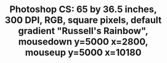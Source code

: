 ---
ee_id: '4355'
site: '1'
type: '2'
url: 2016-036-photoshop-cs
title: 'Photoshop CS: 65 by 36.5 inches, 300 DPI, RGB, square pixels, default gradient
  "Russell''s Rainbow", mousedown y=5000 x=2800, mouseup y=5000 x=10180'
year: '2016'
display_year: '2016'
medium: Chromogenic print
dims: 65 x 36.5 in
pitch:
ps:
live_url:
related:
youtube:
related_code:
imgs: photoshop-cs-2016-036-full-database-JH.jpg
subheading:
download:
add_credit:
commission:
layout: things-i-made
---